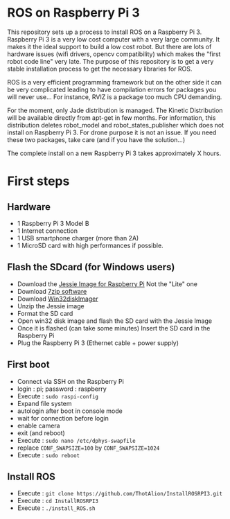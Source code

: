 # ROS on Raspberry Pi 3
This repository sets up a process to install ROS on a Raspberry Pi 3.
Raspberry Pi 3 is a very low cost computer with a very large community. It makes it the ideal support to build a low cost robot. But there are lots of hardware issues (wifi drivers, opencv compatibility) which makes the "first robot code line" very late. The purpose of this repository is to get a very stable installation process to get the necessary libraries for ROS.

ROS is a very efficient programming framework but on the other side it can be very complicated leading to have compilation errors for packages you will never use... For instance, RVIZ is a package too much CPU demanding.

For the moment, only Jade distribution is managed. The Kinetic Distribution will be available directly from apt-get in few months.
For information, this distribution deletes robot_model and robot_states_publisher which does not install on Raspberry Pi 3. For drone purpose it is not an issue. If you need these two packages, take care (and if you have the solution...)

The complete install on a new Raspberry Pi 3 takes approximately X hours.

# First steps
## Hardware
- 1 Raspberry Pi 3 Model B
- 1 Internet connection
- 1 USB smartphone charger (more than 2A)
- 1 MicroSD card with high performances if possible.

## Flash the SDcard (for Windows users)
- Download the [Jessie Image for Raspberry Pi](https://www.raspberrypi.org/downloads/raspbian/) Not the "Lite" one
- Download [7zip software](http://www.7-zip.org/)
- Download [Win32diskImager](https://sourceforge.net/projects/win32diskimager/)
- Unzip the Jessie image
- Format the SD card
- Open win32 disk image and flash the SD card with the Jessie Image
- Once it is flashed (can take some minutes) Insert the SD card in the Raspberry Pi
- Plug the Raspberry Pi 3 (Ethernet cable + power supply)

## First boot
- Connect via SSH on the Raspberry Pi
- login : pi; password : raspberry
- Execute : ``` sudo raspi-config ```
- Expand file system
- autologin after boot in console mode
- wait for connection before login
- enable camera
- exit (and reboot)
- Execute : ``` sudo nano /etc/dphys-swapfile ```
- replace ```CONF_SWAPSIZE=100``` by ```CONF_SWAPSIZE=1024```
- Execute : ``` sudo reboot ```

## Install ROS
- Execute : ``` git clone https://github.com/ThotAlion/InstallROSRPI3.git ```
- Execute : ```cd InstallROSRPI3```
- Execute : ```./install_ROS.sh```
